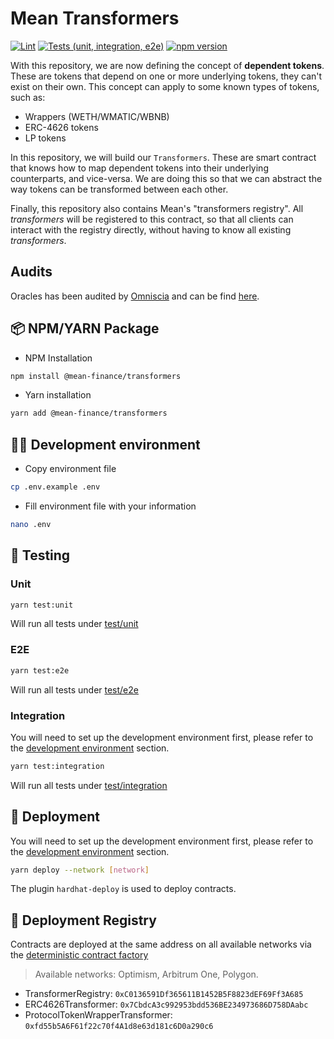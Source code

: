 # Mean Transformers

[![Lint](https://github.com/Mean-Finance/mean-transformers/actions/workflows/lint.yml/badge.svg)](https://github.com/Mean-Finance/mean-transformers/actions/workflows/lint.yml)
[![Tests (unit, integration, e2e)](https://github.com/Mean-Finance/mean-transformers/actions/workflows/tests.yml/badge.svg)](https://github.com/Mean-Finance/mean-transformers/actions/workflows/tests.yml)
[![npm version](https://img.shields.io/npm/v/@mean-finance/mean-transformers/latest.svg)](https://www.npmjs.com/package/@mean-finance/mean-transformers/v/latest)

With this repository, we are now defining the concept of **dependent tokens**. These are tokens that depend on one or more underlying tokens, they can't exist on their own. This concept can apply to some known types of tokens, such as:

- Wrappers (WETH/WMATIC/WBNB)
- ERC-4626 tokens
- LP tokens

In this repository, we will build our `Transformers`. These are smart contract that knows how to map dependent tokens into their underlying counterparts, and vice-versa. We are doing this so that we can abstract the way tokens can be transformed between each other.

Finally, this repository also contains Mean's "transformers registry". All _transformers_ will be registered to this contract, so that all clients can interact with the registry directly, without having to know all existing _transformers_.

## Audits

Oracles has been audited by [Omniscia](https://omniscia.io/) and can be find [here](https://omniscia.io/reports/mean-finance-transformers-module/).

## 📦 NPM/YARN Package

- NPM Installation

```bash
npm install @mean-finance/transformers
```

- Yarn installation

```bash
yarn add @mean-finance/transformers
```

## 👨‍💻 Development environment

- Copy environment file

```bash
cp .env.example .env
```

- Fill environment file with your information

```bash
nano .env
```

## 🧪 Testing

### Unit

```bash
yarn test:unit
```

Will run all tests under [test/unit](./test/unit)

### E2E

```bash
yarn test:e2e
```

Will run all tests under [test/e2e](./test/e2e)

### Integration

You will need to set up the development environment first, please refer to the [development environment](#-development-environment) section.

```bash
yarn test:integration
```

Will run all tests under [test/integration](./test/integration)

## 🚢 Deployment

You will need to set up the development environment first, please refer to the [development environment](#-development-environment) section.

```bash
yarn deploy --network [network]
```

The plugin `hardhat-deploy` is used to deploy contracts.

## 📖 Deployment Registry

Contracts are deployed at the same address on all available networks via the [deterministic contract factory](https://github.com/Mean-Finance/deterministic-factory)

> Available networks: Optimism, Arbitrum One, Polygon.

- TransformerRegistry: `0xC0136591Df365611B1452B5F8823dEF69Ff3A685`
- ERC4626Transformer: `0x7CbdcA3c992953bdd536BE234973686D758DAabc`
- ProtocolTokenWrapperTransformer: `0xfd55b5A6F61f22c70f4A1d8e63d181c6D0a290c6`
